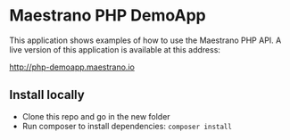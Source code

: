 # Maestrano PHP DemoApp

This application shows examples of how to use the Maestrano PHP API. A live version of this application is available at this address:

http://php-demoapp.maestrano.io

## Install locally

* Clone this repo and go in the new folder
* Run composer to install dependencies:
```composer install```
